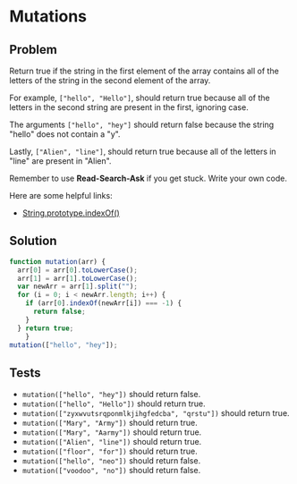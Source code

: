 # Mutations

## Problem

Return true if the string in the first element of the array contains all of the letters of the string in the second element of the array.

For example, `["hello", "Hello"]`, should return true because all of the letters in the second string are present in the first, ignoring case.

The arguments `["hello", "hey"]` should return false because the string "hello" does not contain a "y".

Lastly, `["Alien", "line"]`, should return true because all of the letters in "line" are present in "Alien".

Remember to use **Read-Search-Ask** if you get stuck. Write your own code.

Here are some helpful links:

* [String.prototype.indexOf()](https://developer.mozilla.org/en-US/docs/Web/JavaScript/Reference/Global_Objects/String/indexOf)

## Solution

```javascript
function mutation(arr) {
  arr[0] = arr[0].toLowerCase();
  arr[1] = arr[1].toLowerCase();
  var newArr = arr[1].split("");
  for (i = 0; i < newArr.length; i++) {
    if (arr[0].indexOf(newArr[i]) === -1) {
      return false;
    }
  } return true;
    }
mutation(["hello", "hey"]);
```

## Tests

* `mutation(["hello", "hey"])` should return false.
* `mutation(["hello", "Hello"])` should return true.
* `mutation(["zyxwvutsrqponmlkjihgfedcba", "qrstu"])` should return true.
* `mutation(["Mary", "Army"])` should return true.
* `mutation(["Mary", "Aarmy"])` should return true.
* `mutation(["Alien", "line"])` should return true.
* `mutation(["floor", "for"])` should return true.
* `mutation(["hello", "neo"])` should return false.
* `mutation(["voodoo", "no"])` should return false.